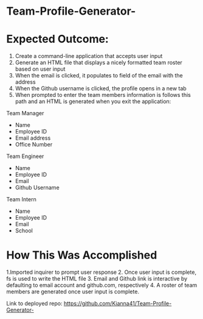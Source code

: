 # Team-Profile-Generator-

# Expected Outcome:

1. Create a command-line application that accepts user input
2. Generate an HTML file that displays a nicely formatted team roster based on user input
3. When the email is clicked, it populates to field of the email with the address
4. When the Github username is clicked, the profile opens in a new tab
5. When prompted to enter the team members information is follows this path and an HTML is generated when you exit the application:

Team Manager

- Name
- Employee ID
- Email address
- Office Number

Team Engineer

- Name
- Employee ID
- Email
- Github Username

Team Intern

- Name
- Employee ID
- Email
- School

# How This Was Accomplished

1.Imported inquirer to prompt user response 2. Once user input is complete, fs is used to write the HTML file 3. Email and Github link is interactive by defaulting to email account and github.com, respectively 4. A roster of team members are generated once user input is complete.

Link to deployed repo: https://github.com/Kianna41/Team-Profile-Generator-

